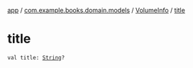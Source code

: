 [app](../../index.md) / [com.example.books.domain.models](../index.md) / [VolumeInfo](index.md) / [title](./title.md)

# title

`val title: `[`String`](https://kotlinlang.org/api/latest/jvm/stdlib/kotlin/-string/index.html)`?`